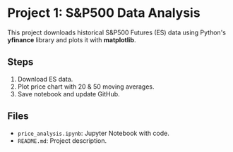 # Project 1: S&P500 Data Analysis

This project downloads historical S&P500 Futures (ES) data using Python's **yfinance** library and plots it with **matplotlib**.

## Steps
1. Download ES data.
2. Plot price chart with 20 & 50 moving averages.
3. Save notebook and update GitHub.

## Files
- `price_analysis.ipynb`: Jupyter Notebook with code.
- `README.md`: Project description.

